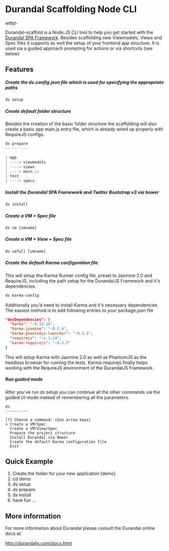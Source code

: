 Durandal Scaffolding Node CLI
===========

<a href="http://www.wtfpl.net/download/wtfpl-badge-2/" rel="attachment wp-att-50"><img alt="wtfpl-badge-2" src="http://www.wtfpl.net/wp-content/uploads/2012/12/wtfpl-badge-2.png" width="80" height="15"></a>

Durandal-scaffold is a Node.JS CLI tool to help you get started with the [Durandal SPA Framework](http://durandaljs.com/).
Besides scaffolding new Viewmodels, Views and Spec files it supports as well the setup of your frontend app structure.
It is used via a guided approach prompting for actions or via shortcuts (see below)

Features
-------------------

##### Create the ds.config.json file which is used for specifying the appropriate paths
```js
ds setup
```

##### Create default folder structure
Besides the creation of the basic folder structure the scaffolding will also
create a basic app main.js entry file, which is already wired up properly with
RequireJS configs.

```js
ds prepare
----------

| app
| ----> viewmodels
| ----> views
| ----> main.js
| test
| ----> specs
```

##### Install the Durandal SPA Framework and Twitter Bootstrap v3 via bower
```js
ds install
```

##### Create a VM + Spec file
```js
ds vm [vmname]
```

##### Create a VM + View + Spec file
```js
ds vmfull [vmname]
```

##### Create the default Karma configuration file
This will setup the Karma Runner config file, preset to Jasmine 2.0 and RequireJS,
including the path setup for the DurandalJS Framework and it's dependencies.

```js
ds karma-config
```

Additionally you'd need to install Karma and it's necessary dependencies. The
easiest method is to add following entries to your package.json file

```json
"devDependencies": {
  "karma": "~0.12.16",
  "karma-jasmine": "~0.2.0",
  "karma-phantomjs-launcher": "~0.1.4",
  "requirejs": "~2.1.14",
  "karma-requirejs": "~0.2.2"
}
```

This will setup Karma with Jasmine 2.0 as well as PhantomJS as the headless
browser for running the tests. Karma-requirejs finally helps working with the
RequireJS environment of the DurandalJS Framework.


##### Run guided mode
After you've run ds setup you can continue all the other commands via the guided
cli mode instead of remembering all the parameters.

```Shell
ds
----------

[?] Choose a command: (Use arrow keys)
> Create a VM/Spec
  Create a VM/View/Spec
  Prepare the project structure
  Install Durandal via Bower
  Create the default Karma configuration file
  Exit

```


Quick Example
-------------

1. Create the folder for your new application [demo]
2. cd demo
3. ds setup
4. ds prepare
5. ds install
6. have fun ...


More information
----------------

For more information about Durandal please consult
the Durandal online docs at:

http://durandaljs.com/docs.html
